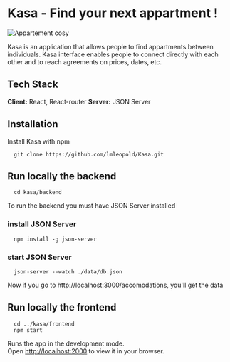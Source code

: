 # Kasa - Find your next appartment !

![Appartement cosy](https://s3-eu-west-1.amazonaws.com/course.oc-static.com/projects/front-end-kasa-project/accommodation-20-1.jpg)

Kasa is an application that allows people to find appartments between individuals. Kasa interface enables people to connect directly with each other and to reach agreements on prices, dates, etc.

## Tech Stack

**Client:** React, React-router
**Server:** JSON Server

## Installation

Install Kasa with npm

```
  git clone https://github.com/lmleopold/Kasa.git
```

## Run locally the backend

```
  cd kasa/backend
```
To run the backend you must have JSON Server installed

### install JSON Server

```
  npm install -g json-server
```

### start JSON Server

```
  json-server --watch ./data/db.json
```
Now if you go to http://localhost:3000/accomodations, you'll get the data

## Run locally the frontend

```
  cd ../kasa/frontend
  npm start
```
Runs the app in the development mode.\
Open [http://localhost:2000](http://localhost:2000) to view it in your browser.